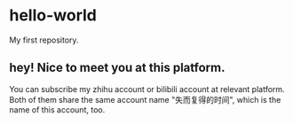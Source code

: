 # hello-world
My first repository.
## hey! Nice to meet you at this platform.
You can subscribe my zhihu account or bilibili account at relevant platform. Both of them share the same account name "失而复得的时间", which is the name of this account, too.
